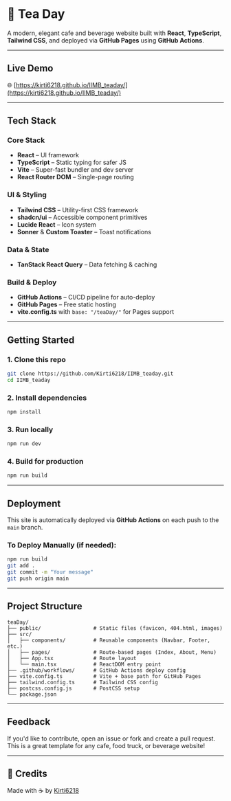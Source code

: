 # 🍵 Tea Day

A modern, elegant cafe and beverage website built with **React**, **TypeScript**, **Tailwind CSS**, and deployed via **GitHub Pages** using **GitHub Actions**.

---

## Live Demo

🌐 [https://kirti6218.github.io/IIMB_teaday/](https://kirti6218.github.io/IIMB_teaday/)

---

## Tech Stack

### Core Stack
- **React** – UI framework
- **TypeScript** – Static typing for safer JS
- **Vite** – Super-fast bundler and dev server
- **React Router DOM** – Single-page routing

### UI & Styling
- **Tailwind CSS** – Utility-first CSS framework
- **shadcn/ui** – Accessible component primitives
- **Lucide React** – Icon system
- **Sonner** & **Custom Toaster** – Toast notifications

### Data & State
- **TanStack React Query** – Data fetching & caching

### Build & Deploy
- **GitHub Actions** – CI/CD pipeline for auto-deploy
- **GitHub Pages** – Free static hosting
- **vite.config.ts** with `base: "/teaDay/"` for Pages support

---

## Getting Started

### 1. Clone this repo

```bash
git clone https://github.com/Kirti6218/IIMB_teaday.git
cd IIMB_teaday
```

### 2. Install dependencies

```bash
npm install
```

### 3. Run locally

```bash
npm run dev
```

### 4. Build for production

```bash
npm run build
```

---

## Deployment

This site is automatically deployed via **GitHub Actions** on each push to the `main` branch.

### To Deploy Manually (if needed):

```bash
npm run build
git add .
git commit -m "Your message"
git push origin main
```




---

## Project Structure

```
teaDay/
├── public/                 # Static files (favicon, 404.html, images)
├── src/
│   ├── components/         # Reusable components (Navbar, Footer, etc.)
│   ├── pages/              # Route-based pages (Index, About, Menu)
│   ├── App.tsx             # Route layout
│   └── main.tsx            # ReactDOM entry point
├── .github/workflows/      # GitHub Actions deploy config
├── vite.config.ts          # Vite + base path for GitHub Pages
├── tailwind.config.ts      # Tailwind CSS config
├── postcss.config.js       # PostCSS setup
└── package.json
```

---

## Feedback

If you'd like to contribute, open an issue or fork and create a pull request. This is a great template for any cafe, food truck, or beverage website!

---

## 🧡 Credits

Made with ☕ by [Kirti6218](https://github.com/Kirti6218)
